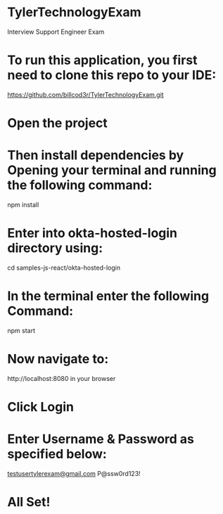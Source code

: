 # TylerTechnologyExam
Interview Support Engineer Exam 

# To run this application, you first need to clone this repo to your IDE:
https://github.com/billcod3r/TylerTechnologyExam.git

# Open the project

# Then install dependencies by Opening your terminal and running the following command:
npm install

# Enter into okta-hosted-login directory using:
cd samples-js-react/okta-hosted-login

# In the terminal enter the following Command:
npm start

# Now navigate to:
http://localhost:8080 in your browser

# Click Login

# Enter Username & Password as specified below:
testusertylerexam@gmail.com
P@ssw0rd123!

# All Set!

